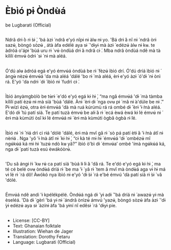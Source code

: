 # Èbìó pɨ Òndʉ̀á
be
Lugbarati (Official)

##
Ndrâ drɨ ̀ò rɨ ̀sɨ ̀, 'bá àzɨ ́ ndrâ e'yó
nǐpɨ nɨ àlʉ nɨ yo. 'Bá drɨ ́á nǐ nɨ ́
ndrâ òrɨ sazʉ́, bòngó sòzʉ́ , átà
àfa edélé aya sɨ ̀ 'dɨyɨ mà àzɨ ́
edézʉ́ àlʉ nɨ kʉ. te àdróá o'ápɨ
'bùá uru rɨ ̀ vʉ́ òndùá drɨ ́á ndrâ
cɨ ́. Mba ndrâ òndùá ndê mà tà
kílílí émvʉ́ òdrɨ ́ sɨ ̀ nɨ mà aléá.


##
Ó'dú alʉ àdróá egá e'yó émvʉ́á
òndùá be rɨ ̀ fèzʉ́ ìbìó drí. Ó'dú
dríá ìbìó nɨ ́ àngʉ̀ nèzʉ́ émvʉ́á
'da mà aléá 'dálé 'bo rɨ ̀ mà aléá,
èrɨ e'yó àzɨ ́ ó'dɨ ́ nɨ ònì rá. E'yó
'da ndrɨ ̀ dɨ ́ ìbìó nɨ ́ fudrì cɨ ́.


##
Ìbìó ànyàmgbòlò be tʉ̀rɨ ̀ e'dó
e'yó egá kɨ ́nɨ ̀, “ma ngǎ émvʉ́á
'dɨ ̀ mà tàmba kílílí patí èzʉ́ nɨ
mà síá 'bùá 'dálé. Ànɨ ́ èrɨ dɨ ́ nga
ovʉ pɨ ́ mâ nɨ ́a'dúle be nɨ ̀.” Pɨ
wízì èzʉ́, otra èrɨ émvʉ́á 'dà mà
ruá kúrúmù rá rá ombé dɨ ̌ èrɨ
'ɨ ́mà aléá. E'dó dɨ ̌ tú patí síá. Te
patí tuzà émvʉ́ be alɨ ́á rɨ ̀ ecá
èwá èwá kɨ ̀lé émvʉ́ nɨ ́ èrɨ mà
kùmúti òsǐ kɨ ̀lé émvʉ́á nɨ ́ èrɨ mà
kùmúti ògbǎ ògbà rɨ ̀lé.


##
Ìbìó nɨ ́ rɨ ̌ rɨá drì ci rɨá 'dólé 'dálé,
èrɨ mà mvî gǎ rɨ ̀ sò pá patí ètɨ ́á
'ɨ ́mà átî nɨ nèrɨá . Nga 'yǒ 'ɨ ́mà
átî nɨ ́ kɨ ́nɨ ̀, “cɨ ̀kà té mɨ ́nɨ ́ émvʉ́á
'dɨ ̀ ombézʉ́ mî ngʉ́kʉ́á ká mɨ ́nɨ ́
tuzʉ́ ndò kʉ yǎ?” ìbìó ò'bì dɨ ́
émvʉ́a’ ombé 'ímà ngʉ́kʉ́á ká,
nga dɨ ́ patí tuzà esú èwákóòrʉ́.


##
'Du sâ ángɨ ́rɨ ́ kʉ rʉ́ ca patí síá
'bùá lɨ ́lɨ ́á 'dǎ rá.
Te e'dó e'yó egá kɨ ́nɨ ̀, ma té cé
belé ovʉ òndʉ̀á dríá rɨ ̀ be ma 'ɨ ́
yâ rɨ ̀ tem â mvî mà òndʉ̀á aga
vɨ ́nɨ má vɨ ́lé rɨ ̀ rá dô! Àwókó nya
ìbìó nɨ e'yó 'dɨ ̀sɨ ̀ rá e'bé émvú
'dà patí síá rɨ ̀sɨ ̀ vǎ 'dólé.


##
Émvʉ́á ndê andi 'ɨ kpélékpélé.
Òndʉ́á ngá dɨ ̌ yɨ adɨ ̌ 'bá dríá nɨ ́
awazʉ́ yɨ mà èseléá. 'Dà dɨ ́ gèrì
'bá yɨ nɨ ́ ándrâ ònìzʉ́ ámvú
'yazʉ́, bòngó sòzʉ́ àfa àzɨ ́ 'dɨ ̀yɨ
edézʉ́ aya sɨ ̀ àzínɨ àfa 'bá yɨní nǐ
edêsɨ ̀ rá 'dɨyɨ pie.


##
* License: [CC-BY]
* Text: Ghanaian folktale
* Illustration: Wiehan de Jager
* Translation: Dorothy Fetaru
* Language: Lugbarati (Official)
